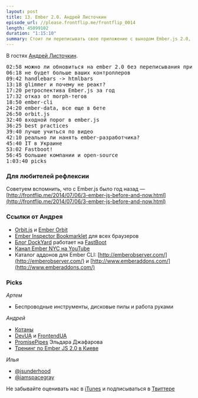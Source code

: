 ```yaml
---
layout: post
title: 13. Ember 2.0. Андрей Листочкин
episode_url: //please.frontflip.me/frontflip_0014
length: 45099102
duration: "1:15:10"
summary: Стоит ли переписывать свое приложение с выходом Ember.js 2.0, куда денутся контроллеры и как найти ember-разработчиков.
---
```


В гостях [Андрей Листочкин](https://twitter.com/listochkin).

<pre>
02:58 можно ли обновиться на ember 2.0 без переписывания приложения?
06:18 не будет больше ваших контроллеров
09:42 handlebars -> htmlbars
13:18 glimmer и почему не реакт?
17:20 ретроспектива Ember.js за год
17:32 отказ от morph-тегов
18:50 ember-cli
24:20 ember-data, все еще в бете
26:50 orbit.js
32:40 входной порог в ember.js
36:25 best practices
39:40 лучше учиться по видео
42:10 реально ли нанять ember-разработчика?
45:40 IT в Украине
53:02 Fastboot!
56:45 большие компании и open-source
1:03:40 picks
</pre>

### Для любителей рефлексии
Советуем вспомнить, что с Ember.js было год назад — [http://frontflip.me/2014/07/06/3-ember-js-before-and-now.html](http://frontflip.me/2014/07/06/3-ember-js-before-and-now.html)

### Ссылки от Андрея

 * [Orbit.js](https://github.com/orbitjs/orbit.js) и [Ember Orbit](https://github.com/orbitjs/ember-orbit)
 * [Ember Inspector Bookmarklet](https://github.com/emberjs/ember-inspector#bookmarklet-all-browsers) для всех браузеров
 * [Блог DockYard](https://dockyard.com/blog) работает на [FastBoot](https://github.com/tildeio/ember-cli-fastboot)
 * [Канал Ember NYC на YouTube](https://www.youtube.com/user/EmberNYC/videos)
 * Каталог аддонов для Ember CLI: [http://emberobserver.com/](http://emberobserver.com/) и [http://www.emberaddons.com/](http://www.emberaddons.com/)

### Picks

*Артем*

- Беспроводные инструменты, дисковые пилы и работа руками

*Андрей*

- [Котаны](http://kottans.org/)
- [DevUA](https://github.com/dev-ua) и [FrontendUA](http://frontendua.im)
- [PromisePipes](https://github.com/edjafarov/PromisePipe) Эльдара Джафарова
- [Тренинг по Ember JS 2.0 в Киеве](http://frameworksdays.com/event/mk-listochkin-emberjs )

*Илья*

- [@jsunderhood](https://twitter.com/jsunderhood)
- [@iamspacegray](https://twitter.com/iamspacegray)

Не забывайте оценивать нас в [iTunes](https://itunes.apple.com/ru/podcast/frontflip/id884716456) и подписываться в [Твиттере](https://twitter.com/frontflip_js)
